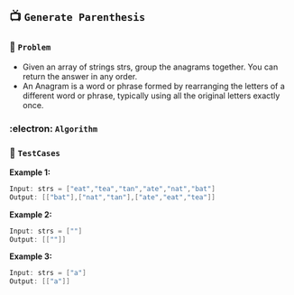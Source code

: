 ## 📺  `Generate Parenthesis`

### 🧿 `Problem`
* Given an array of strings strs, group the anagrams together. You can return the answer in any order.
* An Anagram is a word or phrase formed by rearranging the letters of a different word or phrase, typically using all the original letters exactly once.

### :electron: `Algorithm`


### 🧪 `TestCases`
**Example 1:**
```kotlin
Input: strs = ["eat","tea","tan","ate","nat","bat"]
Output: [["bat"],["nat","tan"],["ate","eat","tea"]]
```
**Example 2:**
```kotlin
Input: strs = [""]
Output: [[""]]
```
**Example 3:**
```kotlin
Input: strs = ["a"]
Output: [["a"]]
```
